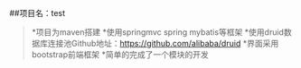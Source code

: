 ##项目名：test
>*项目为maven搭建
>*使用springmvc spring mybatis等框架
>*使用druid数据库连接池Github地址：https://github.com/alibaba/druid
>*界面采用bootstrap前端框架
>*简单的完成了一个模块的开发